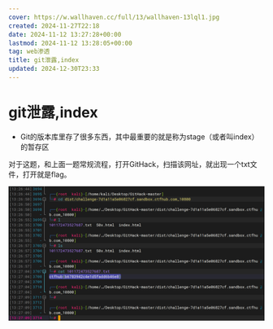 ```yaml
---
cover: https://w.wallhaven.cc/full/13/wallhaven-13lql1.jpg
created: 2024-11-27T22:18
date: 2024-11-12 13:27:28+00:00
lastmod: 2024-11-12 13:28:05+00:00
tag: web渗透
title: git泄露,index
updated: 2024-12-30T23:33
---
```



# git泄露,index

* Git的版本库里存了很多东西，其中最重要的就是称为stage（或者叫index）的暂存区

对于这题，和上面一题常规流程，打开GitHack，扫描该网址，就出现一个txt文件，打开就是flag。

​![image](assets/image-20241112132805-z577ao6.png)​
